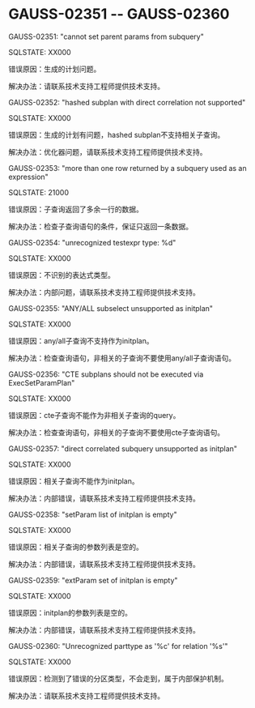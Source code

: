 # GAUSS-02351 -- GAUSS-02360

GAUSS-02351: "cannot set parent params from subquery"

SQLSTATE: XX000

错误原因：生成的计划问题。

解决办法：请联系技术支持工程师提供技术支持。

GAUSS-02352: "hashed subplan with direct correlation not supported"

SQLSTATE: XX000

错误原因：生成的计划有问题，hashed subplan不支持相关子查询。

解决办法：优化器问题，请联系技术支持工程师提供技术支持。

GAUSS-02353: "more than one row returned by a subquery used as an expression"

SQLSTATE: 21000

错误原因：子查询返回了多余一行的数据。

解决办法：检查子查询语句的条件，保证只返回一条数据。

GAUSS-02354: "unrecognized testexpr type: %d"

SQLSTATE: XX000

错误原因：不识别的表达式类型。

解决办法：内部问题，请联系技术支持工程师提供技术支持。

GAUSS-02355: "ANY/ALL subselect unsupported as initplan"

SQLSTATE: XX000

错误原因：any/all子查询不支持作为initplan。

解决办法：检查查询语句，非相关的子查询不要使用any/all子查询语句。

GAUSS-02356: "CTE subplans should not be executed via ExecSetParamPlan"

SQLSTATE: XX000

错误原因：cte子查询不能作为非相关子查询的query。

解决办法：检查查询语句，非相关的子查询不要使用cte子查询语句。

GAUSS-02357: "direct correlated subquery unsupported as initplan"

SQLSTATE: XX000

错误原因：相关子查询不能作为initplan。

解决办法：内部错误，请联系技术支持工程师提供技术支持。

GAUSS-02358: "setParam list of initplan is empty"

SQLSTATE: XX000

错误原因：相关子查询的参数列表是空的。

解决办法：内部错误，请联系技术支持工程师提供技术支持。

GAUSS-02359: "extParam set of initplan is empty"

SQLSTATE: XX000

错误原因：initplan的参数列表是空的。

解决办法：内部错误，请联系技术支持工程师提供技术支持。

GAUSS-02360: "Unrecognized parttype as '%c' for relation '%s'"

SQLSTATE: XX000

错误原因：检测到了错误的分区类型，不会走到，属于内部保护机制。

解决办法：请联系技术支持工程师提供技术支持。
